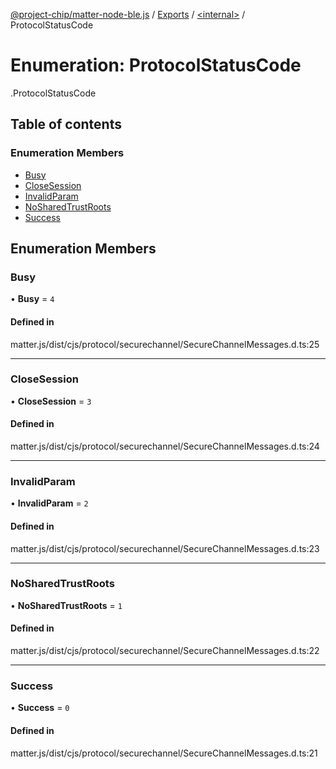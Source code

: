 [@project-chip/matter-node-ble.js](../README.md) / [Exports](../modules.md) / [<internal\>](../modules/internal_.md) / ProtocolStatusCode

# Enumeration: ProtocolStatusCode

[<internal>](../modules/internal_.md).ProtocolStatusCode

## Table of contents

### Enumeration Members

- [Busy](internal_.ProtocolStatusCode.md#busy)
- [CloseSession](internal_.ProtocolStatusCode.md#closesession)
- [InvalidParam](internal_.ProtocolStatusCode.md#invalidparam)
- [NoSharedTrustRoots](internal_.ProtocolStatusCode.md#nosharedtrustroots)
- [Success](internal_.ProtocolStatusCode.md#success)

## Enumeration Members

### Busy

• **Busy** = ``4``

#### Defined in

matter.js/dist/cjs/protocol/securechannel/SecureChannelMessages.d.ts:25

___

### CloseSession

• **CloseSession** = ``3``

#### Defined in

matter.js/dist/cjs/protocol/securechannel/SecureChannelMessages.d.ts:24

___

### InvalidParam

• **InvalidParam** = ``2``

#### Defined in

matter.js/dist/cjs/protocol/securechannel/SecureChannelMessages.d.ts:23

___

### NoSharedTrustRoots

• **NoSharedTrustRoots** = ``1``

#### Defined in

matter.js/dist/cjs/protocol/securechannel/SecureChannelMessages.d.ts:22

___

### Success

• **Success** = ``0``

#### Defined in

matter.js/dist/cjs/protocol/securechannel/SecureChannelMessages.d.ts:21
